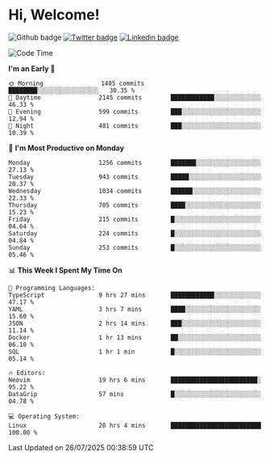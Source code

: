   # Hi, Welcome!
  ![Github badge](https://img.shields.io/github/followers/kraken-afk.svg?style=social&label=Follow&maxAge=2592000)
  [![Twitter badge](https://img.shields.io/badge/-Twitter-00acee?style=flat-square&logo=Twitter&logoColor=white)](https://twitter.com/trshppl)
  [![Linkedin badge](https://img.shields.io/badge/LinkedIn-0077B5?style=flat-square&logo=linkedin&logoColor=white)](https://www.linkedin.com/in/noveanrer)
<!--START_SECTION:waka-->
![Code Time](http://img.shields.io/badge/Code%20Time-1%2C119%20hrs%205%20mins-blue)

**I'm an Early 🐤** 

```text
🌞 Morning                1405 commits        ████████░░░░░░░░░░░░░░░░░   30.35 % 
🌆 Daytime                2145 commits        ████████████░░░░░░░░░░░░░   46.33 % 
🌃 Evening                599 commits         ███░░░░░░░░░░░░░░░░░░░░░░   12.94 % 
🌙 Night                  481 commits         ███░░░░░░░░░░░░░░░░░░░░░░   10.39 % 
```
📅 **I'm Most Productive on Monday** 

```text
Monday                   1256 commits        ███████░░░░░░░░░░░░░░░░░░   27.13 % 
Tuesday                  943 commits         █████░░░░░░░░░░░░░░░░░░░░   20.37 % 
Wednesday                1034 commits        ██████░░░░░░░░░░░░░░░░░░░   22.33 % 
Thursday                 705 commits         ████░░░░░░░░░░░░░░░░░░░░░   15.23 % 
Friday                   215 commits         █░░░░░░░░░░░░░░░░░░░░░░░░   04.64 % 
Saturday                 224 commits         █░░░░░░░░░░░░░░░░░░░░░░░░   04.84 % 
Sunday                   253 commits         █░░░░░░░░░░░░░░░░░░░░░░░░   05.46 % 
```


📊 **This Week I Spent My Time On** 

```text
💬 Programming Languages: 
TypeScript               9 hrs 27 mins       ████████████░░░░░░░░░░░░░   47.17 % 
YAML                     3 hrs 7 mins        ████░░░░░░░░░░░░░░░░░░░░░   15.60 % 
JSON                     2 hrs 14 mins       ███░░░░░░░░░░░░░░░░░░░░░░   11.14 % 
Docker                   1 hr 13 mins        ██░░░░░░░░░░░░░░░░░░░░░░░   06.10 % 
SQL                      1 hr 1 min          █░░░░░░░░░░░░░░░░░░░░░░░░   05.14 % 

🔥 Editors: 
Neovim                   19 hrs 6 mins       ████████████████████████░   95.22 % 
DataGrip                 57 mins             █░░░░░░░░░░░░░░░░░░░░░░░░   04.78 % 

💻 Operating System: 
Linux                    20 hrs 4 mins       █████████████████████████   100.00 % 
```


 Last Updated on 26/07/2025 00:38:59 UTC
<!--END_SECTION:waka-->